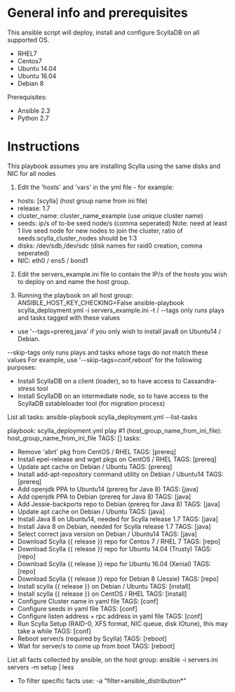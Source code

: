 General info and prerequisites
==============================

This ansible script will deploy, install and configure ScyllaDB on all supported OS.
- RHEL7
- Centos7
- Ubuntu 14.04
- Ubuntu 16.04
- Debian 8

Prerequisites:
- Ansible 2.3
- Python 2.7


Instructions
============

This playbook assumes you are installing Scylla using the same disks and NIC for all nodes


1. Edit the 'hosts' and 'vars' in the yml file - for example:
- hosts: [scylla] (host group name from ini file)
- release: 1.7
- cluster_name: cluster_name_example (use unique cluster name)
- seeds: ip/s of to-be seed node/s (comma seperated)
Note: need at least 1 live seed node for new nodes to join the cluster, ratio of seeds:scylla_cluster_nodes should be 1:3
- disks: /dev/sdb,/dev/sdc (disk names for raid0 creation, comma seperated)
- NIC: eth0 / ens5 / bond1


2. Edit the servers_example.ini file to contain the IP/s of the hosts you wish to deploy on and name the host group.


3. Running the playbook on all host group: ANSIBLE_HOST_KEY_CHECKING=False ansible-playbook scylla_deployment.yml -i servers_example.ini
-t / --tags only runs plays and tasks tagged with these values
- use  '--tags=prereq,java'  if you only wish to install java8 on Ubuntu14 / Debian.

--skip-tags only runs plays and tasks whose tags do not match these values
For example, use  '--skip-tags=conf,reboot'  for the following purposes:
- Install ScyllaDB on a client (loader), so to have access to Cassandra-stress tool
- Install ScyllaDB on an intermediate node, so to have access to the ScyllaDB sstableloader tool (for migration process)



List all tasks:   ansible-playbook scylla_deployment.yml --list-tasks

playbook: scylla_deployment.yml
play #1 (host_group_name_from_ini_file): host_group_name_from_ini_file                        TAGS: []
tasks:
-    Remove 'abrt' pkg from CentOS / RHEL                                                      TAGS: [prereq]
-    Install epel-release and wget pkgs on CentOS / RHEL                                       TAGS: [prereq]
-    Update apt cache on Debian / Ubuntu                                                       TAGS: [prereq]
-    Install add-apt-repository command utility on Debian / Ubuntu14                           TAGS: [prereq]
-    Add openjdk PPA to Ubuntu14 (prereq for Java 8)                                           TAGS: [java]
-    Add openjdk PPA to Debian (prereq for Java 8)                                             TAGS: [java]
-    Add Jessie-backports repo to Debian (prereq for Java 8)                                   TAGS: [java]
-    Update apt cache on Debian / Ubuntu                                                       TAGS: [java]
-    Install Java 8 on Ubuntu14, needed for Scylla release 1.7                                 TAGS: [java]
-    Install Java 8 on Debian, needed for Scylla release 1.7                                   TAGS: [java]
-    Select correct java version on Debian / Ubuntu14                                          TAGS: [java]
-    Download Scylla {{ release }} repo for Centos 7 / RHEL 7                                  TAGS: [repo]
-    Download Scylla {{ release }} repo for Ubuntu 14.04 (Trusty)                              TAGS: [repo]
-    Download Scylla {{ release }} repo for Ubuntu 16.04 (Xenial)                              TAGS: [repo]
-    Download Scylla {{ release }} repo for Debian 8 (Jessie)                                  TAGS: [repo]
-    Install scylla {{ release }} on Debian / Ubuntu                                           TAGS: [install]
-    Install scylla {{ release }} on CentOS / RHEL                                             TAGS: [install]
-    Configure Cluster name in yaml file                                                       TAGS: [conf]
-    Configure seeds in yaml file                                                              TAGS: [conf]
-    Configure listen address + rpc address in yaml file                                       TAGS: [conf]
-    Run Scylla Setup (RAID-0, XFS format, NIC queue, disk IOtune), this may take a while      TAGS: [conf]
-    Reboot server/s (required by Scylla)                                                      TAGS: [reboot]
-    Wait for server/s to come up from boot                                                    TAGS: [reboot]



List all facts collected by ansible, on the host group:   ansible -i servers.ini servers -m setup | less

- To filter specific facts use:   -a "filter=ansible_distribution*"

